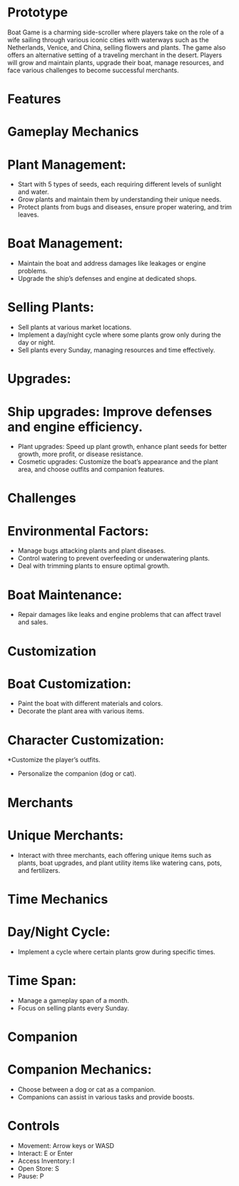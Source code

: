 # Prototype
Boat Game is a charming side-scroller where players take on the role of a wife sailing through various iconic cities with waterways such as the Netherlands, Venice, and China, selling flowers and plants. The game also offers an alternative setting of a traveling merchant in the desert. Players will grow and maintain plants, upgrade their boat, manage resources, and face various challenges to become successful merchants.

# Features
# Gameplay Mechanics
# Plant Management:
* Start with 5 types of seeds, each requiring different levels of sunlight and water.
* Grow plants and maintain them by understanding their unique needs.
* Protect plants from bugs and diseases, ensure proper watering, and trim leaves.

# Boat Management:
* Maintain the boat and address damages like leakages or engine problems.
* Upgrade the ship’s defenses and engine at dedicated shops.

# Selling Plants:
* Sell plants at various market locations.
* Implement a day/night cycle where some plants grow only during the day or night.
* Sell plants every Sunday, managing resources and time effectively.

# Upgrades:
# Ship upgrades: Improve defenses and engine efficiency.
* Plant upgrades: Speed up plant growth, enhance plant seeds for better growth, more profit, or disease resistance.
* Cosmetic upgrades: Customize the boat’s appearance and the plant area, and choose outfits and companion features.

# Challenges
# Environmental Factors:
* Manage bugs attacking plants and plant diseases.
* Control watering to prevent overfeeding or underwatering plants.
* Deal with trimming plants to ensure optimal growth.

# Boat Maintenance:
* Repair damages like leaks and engine problems that can affect travel and sales.

# Customization
# Boat Customization:
* Paint the boat with different materials and colors.
* Decorate the plant area with various items.

# Character Customization:
*Customize the player’s outfits.
* Personalize the companion (dog or cat).
  
# Merchants
# Unique Merchants:
* Interact with three merchants, each offering unique items such as plants, boat upgrades, and plant utility items like watering cans, pots, and fertilizers.

# Time Mechanics
# Day/Night Cycle:
* Implement a cycle where certain plants grow during specific times.
  
# Time Span:
* Manage a gameplay span of a month.
* Focus on selling plants every Sunday.

# Companion
# Companion Mechanics:
* Choose between a dog or cat as a companion.
* Companions can assist in various tasks and provide boosts.

# Controls
* Movement: Arrow keys or WASD
* Interact: E or Enter
* Access Inventory: I
* Open Store: S
* Pause: P
